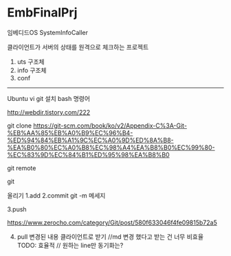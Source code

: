 # EmbFinalPrj
임베디드OS SystemInfoCaller

클라이언트가 서버의 상태를 원격으로 체크하는 프로젝트

1. uts 구조체
2. info 구조체
3. conf



----------------------------------
Ubuntu vi
git 설치 bash 명령어

http://webdir.tistory.com/222





git clone 
https://git-scm.com/book/ko/v2/Appendix-C%3A-Git-%EB%AA%85%EB%A0%B9%EC%96%B4-%ED%94%84%EB%A1%9C%EC%A0%9D%ED%8A%B8-%EA%B0%80%EC%A0%B8%EC%98%A4%EA%B8%B0%EC%99%80-%EC%83%9D%EC%84%B1%ED%95%98%EA%B8%B0


git remote



git 

올리기
1.add
2.commit
git -m 메세지

3.push

https://www.zerocho.com/category/Git/post/580f633046f4fe09815b72a5

4. pull
변경된 내용 클라이언트로 받기
//md 변경 했다고 받는 건 너무 비효율 TODO: 효율적  // 원하는 line만 동기화는? 
